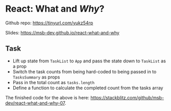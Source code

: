 # React: What and _Why_?

Github repo: https://tinyurl.com/yukz54rp

Slides: https://msb-dev.github.io/react-what-and-why

## Task

- Lift up state from `TaskList` to `App` and pass the state down to `TaskList` as a prop
- Switch the task counts from being hard-coded to being passed in to `TasksSummary` as props
- Pass in the total count as `tasks.length`
- Define a function to calculate the completed count from the tasks array

The finished code for the above is here: https://stackblitz.com/github/msb-dev/react-what-and-why-07.
